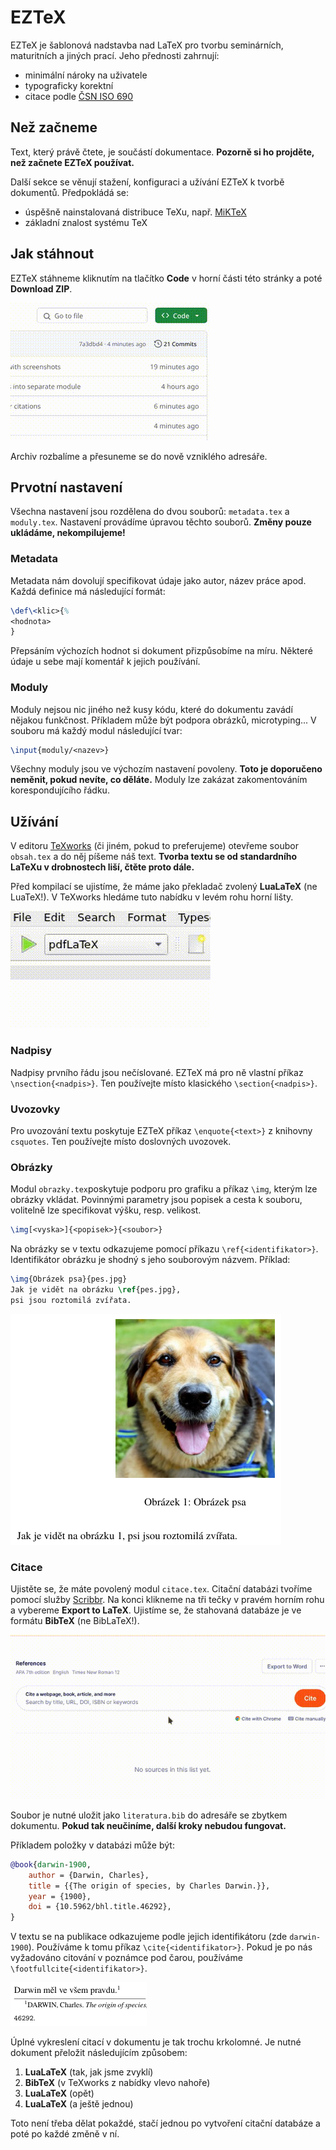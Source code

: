 # EZTeX
<!-- sem prijde obrazek toho, jak to vypada -->

EZTeX je šablonová nadstavba nad LaTeX pro tvorbu seminárních, maturitních a
jiných prací. Jeho přednosti zahrnují:

- minimální nároky na uživatele
- typograficky korektní
- citace podle [ČSN ISO 690](https://www.iso690.zcu.cz/)

## Než začneme

Text, který právě čtete, je součástí dokumentace. **Pozorně si ho projděte, než
začnete EZTeX používat.**

Další sekce se věnují stažení, konfiguraci a užívání EZTeX k tvorbě dokumentů.
Předpokládá se:

- úspěšně nainstalovaná distribuce TeXu, např. [MiKTeX](https://miktex.org/)
- základní znalost systému TeX

## Jak stáhnout

EZTeX stáhneme kliknutím na tlačítko **Code** v horní části této stránky a poté
**Download ZIP**.

![Jak stáhnout EZTeX](.screenshots/download.gif)

Archiv rozbalíme a přesuneme se do nově vzniklého adresáře.

## Prvotní nastavení

Všechna nastavení jsou rozdělena do dvou souborů: `metadata.tex` a
`moduly.tex`. Nastavení provádíme úpravou těchto souborů. **Změny pouze
ukládáme, nekompilujeme!**

### Metadata

Metadata nám dovolují specifikovat údaje jako autor, název práce apod. Každá
definice má následující formát:

```tex
\def\<klic>{%
<hodnota>
}
```

Přepsáním výchozích hodnot si dokument přizpůsobíme na míru. Některé údaje u
sebe mají komentář k jejich používání.

### Moduly

Moduly nejsou nic jiného než kusy kódu, které do dokumentu zavádí nějakou
funkčnost. Příkladem může být podpora obrázků, microtyping... V souboru má
každý modul následující tvar:

```tex
\input{moduly/<nazev>}
```

Všechny moduly jsou ve výchozím nastavení povoleny. **Toto je doporučeno
neměnit, pokud nevíte, co děláte.** Moduly lze zakázat zakomentováním
korespondujícího řádku.

## Užívání

V editoru [TeXworks](https://www.tug.org/texworks/) (či jiném, pokud to
preferujeme) otevřeme soubor `obsah.tex` a do něj píšeme náš text. **Tvorba
textu se od standardního LaTeXu v drobnostech liší, čtěte proto dále.**

Před kompilací se ujistíme, že máme jako překladač zvolený **LuaLaTeX** (ne
LuaTeX!). V TeXworks hledáme tuto nabídku v levém rohu horní lišty.

![Jak zvolit kompilátor](.screenshots/texworks.gif)

### Nadpisy

Nadpisy prvního řádu jsou nečíslované. EZTeX má pro ně vlastní příkaz
`\nsection{<nadpis>}`. Ten používejte místo klasického `\section{<nadpis>}`.

### Uvozovky

Pro uvozování textu poskytuje EZTeX příkaz `\enquote{<text>}` z knihovny
`csquotes`. Ten používejte místo doslovných uvozovek.

### Obrázky

Modul `obrazky.tex`poskytuje podporu pro grafiku a příkaz `\img`, kterým lze
obrázky vkládat. Povinnými parametry jsou popisek a cesta k souboru, volitelně
lze specifikovat výšku, resp. velikost.

```tex
\img[<vyska>]{<popisek>}{<soubor>}
```

Na obrázky se v textu odkazujeme pomocí příkazu `\ref{<identifikator>}`.
Identifikátor obrázku je shodný s jeho souborovým názvem. Příklad:

```tex
\img{Obrázek psa}{pes.jpg}
Jak je vidět na obrázku \ref{pes.jpg},
psi jsou roztomilá zvířata.
```

![Výsledek vložení obrázku](.screenshots/dog.png)

### Citace

Ujistěte se, že máte povolený modul `citace.tex`. Citační databázi tvoříme
pomocí služby [Scribbr](https://www.scribbr.com/citation/generator/). Na konci
klikneme na tři tečky v pravém horním rohu a vybereme **Export to LaTeX**.
Ujistíme se, že stahovaná databáze je ve formátu **BibTeX** (ne BibLaTeX!).

![Stažení citační databáze](.screenshots/scribbr.gif)

Soubor je nutné uložit jako `literatura.bib` do adresáře se zbytkem dokumentu.
**Pokud tak neučiníme, další kroky nebudou fungovat.**

Příkladem položky v databázi může být:

```bib
@book{darwin-1900,
	author = {Darwin, Charles},
	title = {{The origin of species, by Charles Darwin.}},
	year = {1900},
	doi = {10.5962/bhl.title.46292},
}
```

V textu se na publikace odkazujeme podle jejich identifikátoru (zde
`darwin-1900`). Používáme k tomu příkaz `\cite{<identifikator>}`. Pokud je po
nás vyžadováno citování v poznámce pod čarou, používáme
`\footfullcite{<identifikator>}`.

![Ukázka citace pod čarou](.screenshots/darwin.png)

Úplné vykreslení citací v dokumentu je tak trochu krkolomné. Je nutné dokument
přeložit následujícím způsobem:

1. **LuaLaTeX** (tak, jak jsme zvyklí)
2. **BibTeX** (v TeXworks z nabídky vlevo nahoře)
3. **LuaLaTeX** (opět)
4. **LuaLaTeX** (a ještě jednou)

Toto není třeba dělat pokaždé, stačí jednou po vytvoření citační databáze a
poté po každé změně v ní.
